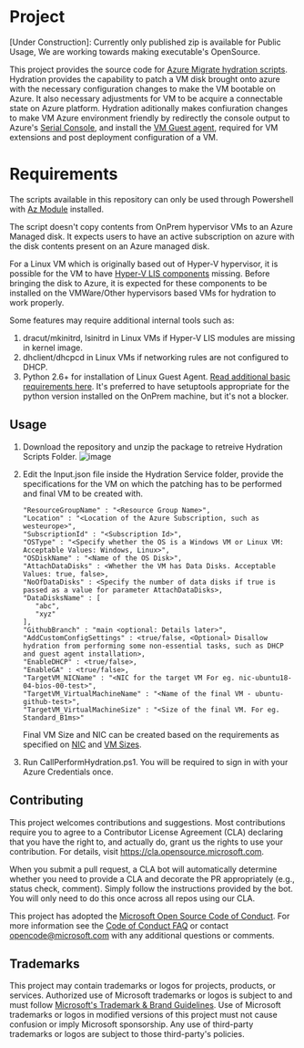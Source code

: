 # Project
[Under Construction]: Currently only published zip is available for Public Usage, We are working towards making executable's OpenSource. 

This project provides the source code for [Azure Migrate hydration scripts](https://docs.microsoft.com/en-us/azure/migrate/prepare-for-agentless-migration#hydration-process).
Hydration provides the capability to patch a VM disk brought onto azure with the necessary configuration changes to make the VM bootable on Azure. It also necessary adjustments for VM to be acquire a connectable state on Azure platform. Hydration aditionally makes confiuration changes to make VM Azure environment friendly by redirectly the console output to Azure's [Serial Console](https://docs.microsoft.com/en-us/troubleshoot/azure/virtual-machines/serial-console-overview), and install the [VM Guest agent](https://docs.microsoft.com/en-us/azure/virtual-machines/extensions/agent-linux), required for VM extensions and post deployment configuration of a VM.

# Requirements
The scripts available in this repository can only be used through Powershell with [Az Module](https://docs.microsoft.com/en-us/powershell/azure/install-az-ps?view=azps-7.2.0#:~:text=%20In%20those%20situations%2C%20you%20can%20install%20the,manually%20copy%20it%20to%20other%20machines.%20More%20) installed.

The script doesn't copy contents from OnPrem hypervisor VMs to an Azure Managed disk. It expects users to have an active subscription on azure with the disk contents present on an Azure managed disk.

For a Linux VM which is originally based out of Hyper-V hypervisor, it is possible for the VM to have [Hyper-V LIS components](https://docs.microsoft.com/en-us/windows-server/virtualization/hyper-v/supported-centos-and-red-hat-enterprise-linux-virtual-machines-on-hyper-v) missing. Before bringing the disk to Azure, it is expected for these components to be installed on the VMWare/Other hypervisors based VMs for hydration to work properly.

Some features may require additional internal tools such as:
1. dracut/mkinitrd, lsinitrd in Linux VMs if Hyper-V LIS modules are missing in kernel image.
2. dhclient/dhcpcd in Linux VMs if networking rules are not configured to DHCP.
3. Python 2.6+ for installation of Linux Guest Agent. [Read additional basic requirements here](https://docs.microsoft.com/en-us/azure/virtual-machines/extensions/agent-linux#requirements). It's preferred to have setuptools appropriate for the python version installed on the OnPrem machine, but it's not a blocker.

## Usage
1. Download the repository and unzip the package to retreive Hydration Scripts Folder.
![image](https://user-images.githubusercontent.com/22216432/155187538-d3d8a4e8-d1ac-4f84-9fe2-630d0acb0d3d.png)

2. Edit the Input.json file inside the Hydration Service folder, provide the specifications for the VM on which the patching has to be performed and final VM to be created with.
    ```
    "ResourceGroupName" : "<Resource Group Name>",
    "Location" : "<Location of the Azure Subscription, such as westeurope>",
    "SubscriptionId" : "<Subscription Id>",
    "OSType" : "<Specify whether the OS is a Windows VM or Linux VM: Acceptable Values: Windows, Linux>",
    "OSDiskName" : "<Name of the OS Disk>",
    "AttachDataDisks" : <Whether the VM has Data Disks. Acceptable Values: true, false>,
    "NoOfDataDisks" : <Specify the number of data disks if true is passed as a value for parameter AttachDataDisks>,
    "DataDisksName" : [
       "abc",
       "xyz"
    ],
    "GithubBranch" : "main <optional: Details later>",
    "AddCustomConfigSettings" : <true/false, <Optional> Disallow hydration from performing some non-essential tasks, such as DHCP and guest agent installation>,
    "EnableDHCP" : <true/false>,
    "EnableGA" : <true/false>,
    "TargetVM_NICName" : "<NIC for the target VM For eg. nic-ubuntu18-04-bios-00-test>",
    "TargetVM_VirtualMachineName" : "<Name of the final VM - ubuntu-github-test>",
    "TargetVM_VirtualMachineSize" : "<Size of the final VM. For eg. Standard_B1ms>"
   ```
   Final VM Size and NIC can be created based on the requirements as specified on [NIC](https://docs.microsoft.com/en-us/azure/virtual-network/virtual-network-network-interface) and [VM Sizes](https://docs.microsoft.com/en-us/azure/virtual-machines/sizes).
3. Run CallPerformHydration.ps1. You will be required to sign in with your Azure Credentials once.

## Contributing

This project welcomes contributions and suggestions.  Most contributions require you to agree to a
Contributor License Agreement (CLA) declaring that you have the right to, and actually do, grant us
the rights to use your contribution. For details, visit https://cla.opensource.microsoft.com.

When you submit a pull request, a CLA bot will automatically determine whether you need to provide
a CLA and decorate the PR appropriately (e.g., status check, comment). Simply follow the instructions
provided by the bot. You will only need to do this once across all repos using our CLA.

This project has adopted the [Microsoft Open Source Code of Conduct](https://opensource.microsoft.com/codeofconduct/).
For more information see the [Code of Conduct FAQ](https://opensource.microsoft.com/codeofconduct/faq/) or
contact [opencode@microsoft.com](mailto:opencode@microsoft.com) with any additional questions or comments.

## Trademarks

This project may contain trademarks or logos for projects, products, or services. Authorized use of Microsoft 
trademarks or logos is subject to and must follow 
[Microsoft's Trademark & Brand Guidelines](https://www.microsoft.com/en-us/legal/intellectualproperty/trademarks/usage/general).
Use of Microsoft trademarks or logos in modified versions of this project must not cause confusion or imply Microsoft sponsorship.
Any use of third-party trademarks or logos are subject to those third-party's policies.
